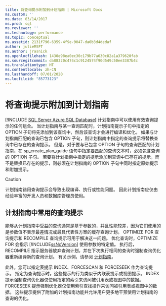```yaml
---
title: 将查询提示附加到计划指南 | Microsoft Docs
ms.custom: ''
ms.date: 03/14/2017
ms.prod: sql
ms.reviewer: ''
ms.technology: performance
ms.topic: conceptual
ms.assetid: 2131f796-6359-4f9e-9047-da0b3d4dedaf
author: julieMSFT
ms.author: jrasnick
ms.openlocfilehash: 1430e98ea0ec30c179b77a630c82a1a379620fab
ms.sourcegitcommit: da88320c474c1c9124574f90d549c50ee3387b4c
ms.translationtype: HT
ms.contentlocale: zh-CN
ms.lasthandoff: 07/01/2020
ms.locfileid: "85773123"
---
```

# <a name="attach-query-hints-to-a-plan-guide"></a>将查询提示附加到计划指南
[!INCLUDE [SQL Server Azure SQL Database](../../includes/applies-to-version/sql-asdb.md)]
  计划指南中可以使用有效查询提示的任何组合。 当计划指南与某一查询匹配时，计划指南提示子句中指定的 OPTION 子句将先添加到该查询中，然后该查询才会进行编译和优化。 如果与计划指南匹配的查询已包含 OPTION 子句，则计划指南中指定的查询提示将替换查询中已存在的查询提示。 但是，对于要与已包含 OPTION 子句的查询匹配的计划指南，在 sp_create_plan_guide 语句中指定要匹配的查询文本时，必须包含查询的 OPTION 子句。 若要将计划指南中指定的提示添加到查询中已存在的提示，而不是替换已存在的提示，则必须在计划指南的 OPTION 子句中同时指定原始提示和附加提示。  
  
> [!CAUTION]  
>  计划指南错用查询提示会导致出现编译、执行或性能问题。 因此计划指南应仅由经验丰富的开发人员和数据库管理员使用。  
  
## <a name="common-query-hints-used-in-plan-guides"></a>计划指南中常用的查询提示  
 能够从计划指南中受益的查询通常是基于参数的，并且性能较差，因为它们使用的是参数值不表示最差情况或最具代表性方案的缓存查询计划。 OPTIMIZE FOR 查询提示和 RECOMPILE 查询提示可用于解决这一问题。 优化查询时，OPTIMIZE FOR 会指示 [!INCLUDE[ssNoVersion](../../includes/ssnoversion-md.md)] 使用参数的特定值。 执行后，RECOMPILE 指示服务器放弃查询计划，并在下次执行相同的查询时强制查询优化器重新编译新的查询计划。 有关示例，请参阅 [计划指南](../../relational-databases/performance/plan-guides.md)。  
  
 此外，您可以指定表提示 INDEX、FORCESCAN 和 FORCESEEK 作为查询提示。 指定为查询提示时，这些提示的行为类似于内联表提示或视图提示。 INDEX 提示强制查询优化器仅使用指定的索引来访问被引用表或视图中的数据。 FORCESEEK 提示强制优化器仅使用索引查找操作来访问被引用表或视图中的数据。 这些提示提供了附加的计划指南功能并允许用户更多地干预使用计划指南的查询的优化。  
  
  
